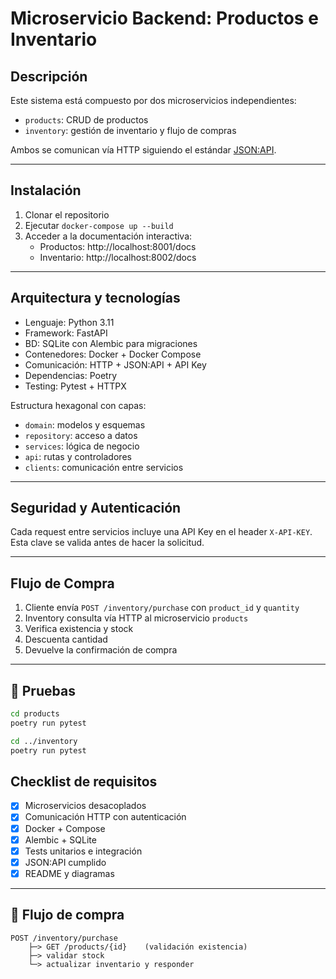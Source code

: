 # Microservicio Backend: Productos e Inventario

## Descripción
Este sistema está compuesto por dos microservicios independientes:

- `products`: CRUD de productos
- `inventory`: gestión de inventario y flujo de compras

Ambos se comunican vía HTTP siguiendo el estándar [JSON:API](https://jsonapi.org/).

---

## Instalación

1. Clonar el repositorio
2. Ejecutar `docker-compose up --build`
3. Acceder a la documentación interactiva:
   - Productos: http://localhost:8001/docs
   - Inventario: http://localhost:8002/docs

---

## Arquitectura y tecnologías

- Lenguaje: Python 3.11
- Framework: FastAPI
- BD: SQLite con Alembic para migraciones
- Contenedores: Docker + Docker Compose
- Comunicación: HTTP + JSON:API + API Key
- Dependencias: Poetry
- Testing: Pytest + HTTPX

Estructura hexagonal con capas:
- `domain`: modelos y esquemas
- `repository`: acceso a datos
- `services`: lógica de negocio
- `api`: rutas y controladores
- `clients`: comunicación entre servicios

---

## Seguridad y Autenticación

Cada request entre servicios incluye una API Key en el header `X-API-KEY`. Esta clave se valida antes de hacer la solicitud.

---

## Flujo de Compra

1. Cliente envía `POST /inventory/purchase` con `product_id` y `quantity`
2. Inventory consulta vía HTTP al microservicio `products`
3. Verifica existencia y stock
4. Descuenta cantidad
5. Devuelve la confirmación de compra

---

## 🧪 Pruebas

```bash
cd products
poetry run pytest

cd ../inventory
poetry run pytest
```


## Checklist de requisitos

- [x] Microservicios desacoplados
- [x] Comunicación HTTP con autenticación
- [x] Docker + Compose
- [x] Alembic + SQLite
- [x] Tests unitarios e integración
- [x] JSON:API cumplido
- [x] README y diagramas

---

## 🔄 Flujo de compra
```
POST /inventory/purchase
    ├─> GET /products/{id}    (validación existencia)
    ├─> validar stock
    └─> actualizar inventario y responder
```

